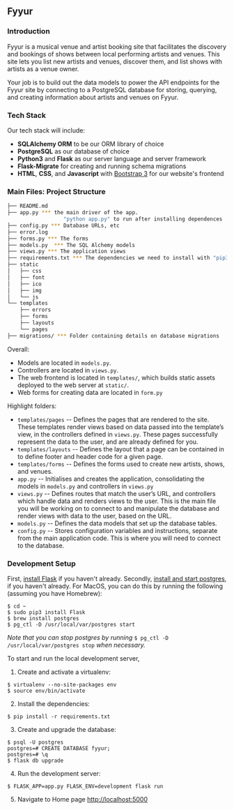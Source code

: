 Fyyur
-----

### Introduction

Fyyur is a musical venue and artist booking site that facilitates the discovery and bookings of shows between local performing artists and venues. This site lets you list new artists and venues, discover them, and list shows with artists as a venue owner.

Your job is to build out the data models to power the API endpoints for the Fyyur site by connecting to a PostgreSQL database for storing, querying, and creating information about artists and venues on Fyyur.

### Tech Stack

Our tech stack will include:

* **SQLAlchemy ORM** to be our ORM library of choice
* **PostgreSQL** as our database of choice
* **Python3** and **Flask** as our server language and server framework
* **Flask-Migrate** for creating and running schema migrations
* **HTML**, **CSS**, and **Javascript** with [Bootstrap 3](https://getbootstrap.com/docs/3.4/customize/) for our website's frontend

### Main Files: Project Structure

  ```sh
  ├── README.md
  ├── app.py *** the main driver of the app. 
                    "python app.py" to run after installing dependences
  ├── config.py *** Database URLs, etc
  ├── error.log
  ├── forms.py *** The forms
  ├── models.py  *** The SQL Alchemy models
  ├── views.py *** The application views
  ├── requirements.txt *** The dependencies we need to install with "pip3 install -r requirements.txt"
  ├── static
  │   ├── css 
  │   ├── font
  │   ├── ico
  │   ├── img
  │   └── js
  └── templates
      ├── errors
      ├── forms
      ├── layouts
      └── pages
  ├── migrations/ *** Folder containing details on database migrations
  ```

Overall:
* Models are located in `models.py`.
* Controllers are located in `views.py`.
* The web frontend is located in `templates/`, which builds static assets deployed to the web server at `static/`.
* Web forms for creating data are located in `form.py`


Highlight folders:
* `templates/pages` --  Defines the pages that are rendered to the site. These templates render views based on data passed into the template’s view, in the controllers defined in `views.py`. These pages successfully represent the data to the user, and are already defined for you.
* `templates/layouts` --  Defines the layout that a page can be contained in to define footer and header code for a given page.
* `templates/forms` --  Defines the forms used to create new artists, shows, and venues.
* `app.py` --  Initialises and creates the application, consolidating the models in `models.py` and controllers in `views.py`
* `views.py` --  Defines routes that match the user’s URL, and controllers which handle data and renders views to the user. This is the main file you will be working on to connect to and manipulate the database and render views with data to the user, based on the URL.
* `models.py` --  Defines the data models that set up the database tables.
* `config.py` --  Stores configuration variables and instructions, separate from the main application code. This is where you will need to connect to the database.

### Development Setup

First, [install Flask](http://flask.pocoo.org/docs/1.0/installation/#install-flask) if you haven't already. Secondly, [install and start postgres](https://classroom.udacity.com/nanodegrees/nd0044/parts/216c669c-5e62-43a1-bcb9-8a8e5eca972a/modules/43f34772-8032-4851-938b-d952bbfc7f1c/lessons/e9a00338-ff0d-415b-b382-25d445e529a1/concepts/5211128a-28f0-4e57-b181-ec28afb84ae6), if you haven't already. For MacOS, you can do this by running the following (assuming you have Homebrew):

  ```
  $ cd ~
  $ sudo pip3 install Flask
  $ brew install postgres
  $ pg_ctl -D /usr/local/var/postgres start
  ```

_Note that you can stop postgres by running_ `$ pg_ctl -D /usr/local/var/postgres stop` _when necessary._

To start and run the local development server,

1. Create and activate a virtualenv:
  ```
  $ virtualenv --no-site-packages env
  $ source env/bin/activate
  ```

2. Install the dependencies:
  ```
  $ pip install -r requirements.txt
  ```

3. Create and upgrade the database:
```
$ psql -U postgres
postgres=# CREATE DATABASE fyyur;
postgres=# \q
$ flask db upgrade
```

4. Run the development server:
  ```
  $ FLASK_APP=app.py FLASK_ENV=development flask run
  ```

5. Navigate to Home page [http://localhost:5000](http://localhost:5000)
